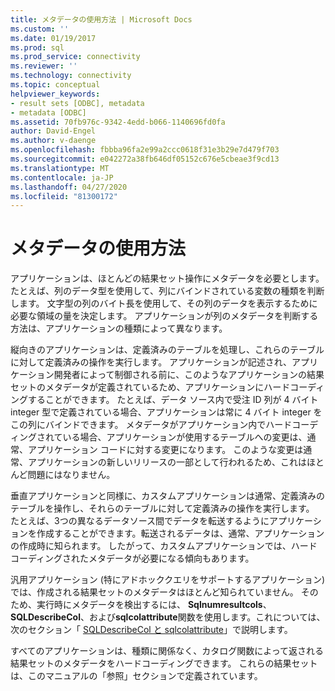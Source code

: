 ```yaml
---
title: メタデータの使用方法 | Microsoft Docs
ms.custom: ''
ms.date: 01/19/2017
ms.prod: sql
ms.prod_service: connectivity
ms.reviewer: ''
ms.technology: connectivity
ms.topic: conceptual
helpviewer_keywords:
- result sets [ODBC], metadata
- metadata [ODBC]
ms.assetid: 70fb976c-9342-4edd-b066-1140696fd0fa
author: David-Engel
ms.author: v-daenge
ms.openlocfilehash: fbbba96fa2e99a2ccc0618f31e3b29e7d479f703
ms.sourcegitcommit: e042272a38fb646df05152c676e5cbeae3f9cd13
ms.translationtype: MT
ms.contentlocale: ja-JP
ms.lasthandoff: 04/27/2020
ms.locfileid: "81300172"
---
```

# <a name="how-is-metadata-used"></a>メタデータの使用方法
アプリケーションは、ほとんどの結果セット操作にメタデータを必要とします。 たとえば、列のデータ型を使用して、列にバインドされている変数の種類を判断します。 文字型の列のバイト長を使用して、その列のデータを表示するために必要な領域の量を決定します。 アプリケーションが列のメタデータを判断する方法は、アプリケーションの種類によって異なります。  
  
 縦向きのアプリケーションは、定義済みのテーブルを処理し、これらのテーブルに対して定義済みの操作を実行します。 アプリケーションが記述され、アプリケーション開発者によって制御される前に、このようなアプリケーションの結果セットのメタデータが定義されているため、アプリケーションにハードコーディングすることができます。 たとえば、データ ソース内で受注 ID 列が 4 バイト integer 型で定義されている場合、アプリケーションは常に 4 バイト integer をこの列にバインドできます。 メタデータがアプリケーション内でハードコーディングされている場合、アプリケーションが使用するテーブルへの変更は、通常、アプリケーション コードに対する変更になります。 このような変更は通常、アプリケーションの新しいリリースの一部として行われるため、これはほとんど問題にはなりません。  
  
 垂直アプリケーションと同様に、カスタムアプリケーションは通常、定義済みのテーブルを操作し、それらのテーブルに対して定義済みの操作を実行します。 たとえば、3つの異なるデータソース間でデータを転送するようにアプリケーションを作成することができます。転送されるデータは、通常、アプリケーションの作成時に知られます。 したがって、カスタムアプリケーションでは、ハードコーディングされたメタデータが必要になる傾向もあります。  
  
 汎用アプリケーション (特にアドホッククエリをサポートするアプリケーション) では、作成される結果セットのメタデータはほとんど知られていません。 そのため、実行時にメタデータを検出するには、 **Sqlnumresultcols**、 **SQLDescribeCol**、および**sqlcolattribute**関数を使用します。これについては、次のセクション「 [SQLDescribeCol と sqlcolattribute](../../../odbc/reference/develop-app/sqldescribecol-and-sqlcolattribute.md)」で説明します。  
  
 すべてのアプリケーションは、種類に関係なく、カタログ関数によって返される結果セットのメタデータをハードコーディングできます。 これらの結果セットは、このマニュアルの「参照」セクションで定義されています。
